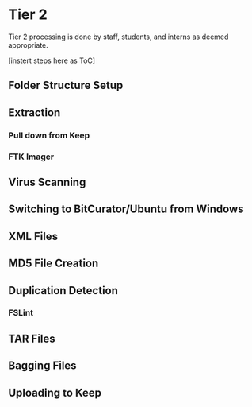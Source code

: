 # Tier 2
Tier 2 processing is done by staff, students, and interns as deemed appropriate. 

[instert steps here as ToC]

## Folder Structure Setup


## Extraction 
### Pull down from Keep


### FTK Imager


## Virus Scanning


## Switching to BitCurator/Ubuntu from Windows


## XML Files


## MD5 File Creation


## Duplication Detection
### FSLint


## TAR Files


## Bagging Files


## Uploading to Keep
